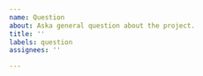 ```yaml
---
name: Question
about: Aska general question about the project.
title: ''
labels: question
assignees: ''

---
```



